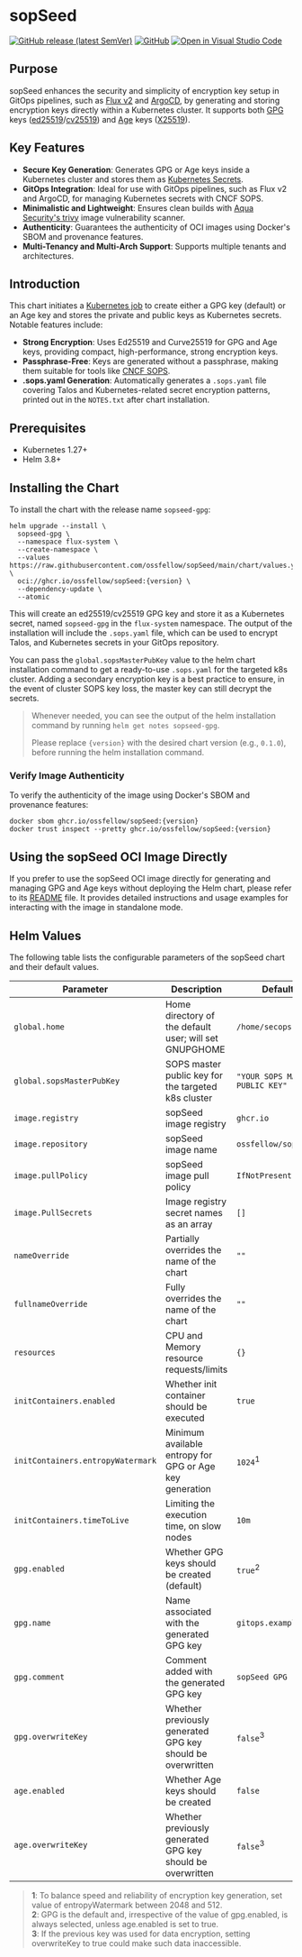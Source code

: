 # sopSeed

[![GitHub release (latest SemVer)](https://img.shields.io/github/v/release/ossfellow/sopSeed?style=plastic)](https://github.com/ossfellow/sopSeed/releases) [![GitHub](https://img.shields.io/github/license/ossfellow/sopSeed?style=plastic)](https://github.com/ossfellow/sopSeed/blob/main/LICENSE)
[![Open in Visual Studio Code](https://img.shields.io/badge/Open%20in%20VS%20Code-blue?logo=visual-studio-code)](https://open.vscode.dev/ossfellow/sopSeed)

## Purpose

sopSeed enhances the security and simplicity of encryption key setup in GitOps pipelines, such as [Flux v2](https://fluxcd.io/docs/) and [ArgoCD](https://argo-cd.readthedocs.io/), by generating and storing encryption keys directly within a Kubernetes cluster. It supports both [GPG](https://gnupg.org) keys ([ed25519](https://en.wikipedia.org/wiki/EdDSA#Ed25519)/[cv25519](https://en.wikipedia.org/wiki/Curve25519)) and [Age](https://github.com/FiloSottile/age) keys ([X25519](https://en.wikipedia.org/wiki/Curve25519)).

## Key Features

- **Secure Key Generation**: Generates GPG or Age keys inside a Kubernetes cluster and stores them as [Kubernetes Secrets](https://kubernetes.io/docs/concepts/configuration/secret/).
- **GitOps Integration**: Ideal for use with GitOps pipelines, such as Flux v2 and ArgoCD, for managing Kubernetes secrets with CNCF SOPS.
- **Minimalistic and Lightweight**: Ensures clean builds with [Aqua Security's trivy](https://github.com/aquasecurity/trivy) image vulnerability scanner.
- **Authenticity**: Guarantees the authenticity of OCI images using Docker's SBOM and provenance features.
- **Multi-Tenancy and Multi-Arch Support**: Supports multiple tenants and architectures.

## Introduction

This chart initiates a [Kubernetes job](https://kubernetes.io/docs/concepts/workloads/controllers/job/) to create either a GPG key (default) or an Age key and stores the private and public keys as Kubernetes secrets. Notable features include:

- **Strong Encryption**: Uses Ed25519 and Curve25519 for GPG and Age keys, providing compact, high-performance, strong encryption keys.
- **Passphrase-Free**: Keys are generated without a passphrase, making them suitable for tools like [CNCF SOPS](https://github.com/mozilla/sops).
- **.sops.yaml Generation**: Automatically generates a `.sops.yaml` file covering Talos and Kubernetes-related secret encryption patterns, printed out in the `NOTES.txt` after chart installation.

## Prerequisites

- Kubernetes 1.27+
- Helm 3.8+

## Installing the Chart

To install the chart with the release name `sopseed-gpg`:

```console
helm upgrade --install \
  sopseed-gpg \
  --namespace flux-system \
  --create-namespace \
  --values https://raw.githubusercontent.com/ossfellow/sopSeed/main/chart/values.yaml \
  oci://ghcr.io/ossfellow/sopSeed:{version} \
  --dependency-update \
  --atomic
```

This will create an ed25519/cv25519 GPG key and store it as a Kubernetes secret, named `sopseed-gpg` in the `flux-system` namespace. The output of the installation will include the `.sops.yaml` file, which can be used to encrypt Talos, and Kubernetes secrets in your GitOps repository.

You can pass the `global.sopsMasterPubKey` value to the helm chart installation command to get a ready-to-use `.sops.yaml` for the targeted k8s cluster. Adding a secondary encryption key is a best practice to ensure, in the event of cluster SOPS key loss, the master key can still decrypt the secrets.

> Whenever needed, you can see the output of the helm installation command by running `helm get notes sopseed-gpg`.
>
> Please replace `{version}` with the desired chart version (e.g., `0.1.0`), before running the helm installation command.

### Verify Image Authenticity

To verify the authenticity of the image using Docker's SBOM and provenance features:

```console
docker sbom ghcr.io/ossfellow/sopSeed:{version}
docker trust inspect --pretty ghcr.io/ossfellow/sopSeed:{version}
```

## Using the sopSeed OCI Image Directly

If you prefer to use the sopSeed OCI image directly for generating and managing GPG and Age keys without deploying the Helm chart, please refer to its [README](./helpers/README.md) file. It provides detailed instructions and usage examples for interacting with the image in standalone mode.

## Helm Values

The following table lists the configurable parameters of the sopSeed chart and their default values.

| Parameter                          | Description                                                  | Default                          |
| ---------------------------------- | ------------------------------------------------------------ | -------------------------------- |
| `global.home`                      | Home directory of the default user; will set GNUPGHOME       | `/home/secops`                   |
| `global.sopsMasterPubKey`          | SOPS master public key for the targeted k8s cluster          | `"YOUR SOPS MASTER PUBLIC KEY"`  |
| `image.registry`                   | sopSeed image registry                                       | `ghcr.io`                        |
| `image.repository`                 | sopSeed image name                                           | `ossfellow/sopSeed`              |
| `image.pullPolicy`                 | sopSeed image pull policy                                    | `IfNotPresent`                   |
| `image.PullSecrets`                | Image registry secret names as an array                      | `[]`                             |
| `nameOverride`                     | Partially overrides the name of the chart                    | `""`                             |
| `fullnameOverride`                 | Fully overrides the name of the chart                        | `""`                             |
| `resources`                        | CPU and Memory resource requests/limits                      | `{}`                             |
| `initContainers.enabled`           | Whether init container should be executed                    | `true`                           |
| `initContainers.entropyWatermark`  | Minimum available entropy for GPG or Age key generation      | `1024`<sup>1</sup>               |
| `initContainers.timeToLive`        | Limiting the execution time, on slow nodes                   | `10m`                            |
| `gpg.enabled`                      | Whether GPG keys should be created (default)                 | `true`<sup>2</sup>               |
| `gpg.name`                         | Name associated with the generated GPG key                   | `gitops.example.com`             |
| `gpg.comment`                      | Comment added with the generated GPG key                     | `sopSeed GPG key`                |
| `gpg.overwriteKey`                 | Whether previously generated GPG key should be overwritten   | `false`<sup>3</sup>              |
| `age.enabled`                      | Whether Age keys should be created                           | `false`                          |
| `age.overwriteKey`                 | Whether previously generated GPG key should be overwritten   | `false`<sup>3</sup>              |

> **1**: To balance speed and reliability of encryption key generation, set value of entropyWatermark between 2048 and 512.</br>
> **2**: GPG is the default and, irrespective of the value of gpg.enabled, is always selected, unless age.enabled is set to true.</br>
> **3**: If the previous key was used for data encryption, setting overwriteKey to true could make such data inaccessible.</br>
